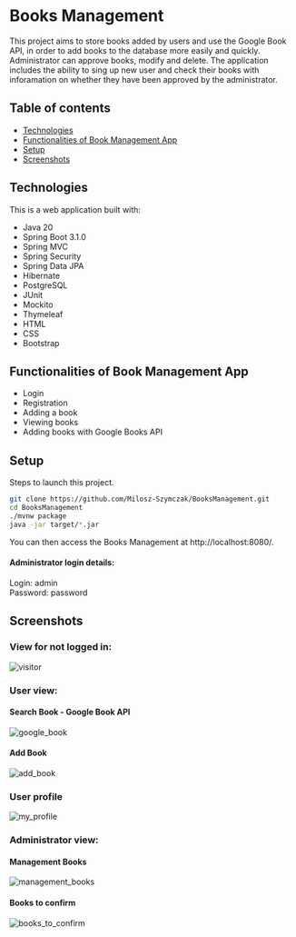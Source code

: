 # Books Management
This project aims to store books added by users and use the Google Book API, in order to add books to the database more easily and quickly. Administrator can approve books, modify and delete. The application includes the ability to sing up new user and check their books with inforamation on whether they have been approved by the administrator.

## Table of contents
* [Technologies](#Technologies)
* [Functionalities of Book Management App](#Functionalities-of-Book-Management-App)
* [Setup](#Setup)
* [Screenshots](#Screenshots)

## Technologies
This is a web application built with:
* Java 20
* Spring Boot 3.1.0
* Spring MVC
* Spring Security
* Spring Data JPA
* Hibernate
* PostgreSQL
* JUnit
* Mockito
* Thymeleaf
* HTML
* CSS
* Bootstrap

## Functionalities of Book Management App
* Login
* Registration
* Adding a book
* Viewing books
* Adding books with Google Books API

## Setup
Steps to launch this project.
```bash
git clone https://github.com/Milosz-Szymczak/BooksManagement.git
cd BooksManagement
./mvnw package
java -jar target/*.jar
```
You can then access the Books Management at http://localhost:8080/.

#### Administrator login details:
Login: admin <br/>
Password: password

## Screenshots

### View for not logged in:
![visitor](https://github.com/Milosz-Szymczak/BooksManagement/assets/99685108/c08c1c64-aba1-46e7-b68e-0432baf29c46)


### User view:

#### Search Book - Google Book API
![google_book](https://github.com/Milosz-Szymczak/BooksManagement/assets/99685108/5706a397-626c-4121-a0c4-ef20ba88bbe8)


#### Add Book 
![add_book](https://github.com/Milosz-Szymczak/BooksManagement/assets/99685108/ed249029-fba9-4eee-9100-1a755b8b7949)

### User profile
![my_profile](https://github.com/Milosz-Szymczak/BooksManagement/assets/99685108/29711560-a1f1-49e4-bebb-edfd07d392ff)


### Administrator view:

#### Management Books
![management_books](https://github.com/Milosz-Szymczak/BooksManagement/assets/99685108/727c56d0-9c1c-4d14-bedb-ff88d6bf1771)


#### Books to confirm
![books_to_confirm](https://github.com/Milosz-Szymczak/BooksManagement/assets/99685108/5481d7e0-92e2-4072-8268-fe4c409c7615)

